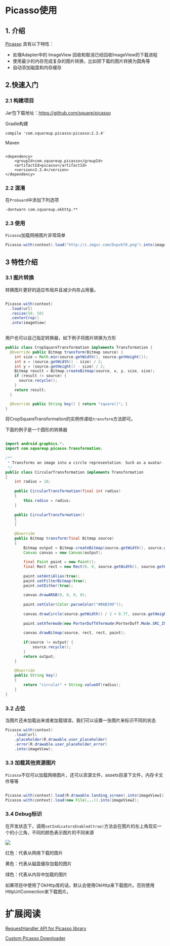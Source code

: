 # Picasso使用



## 1. 介绍

[Picasso](http://square.github.io/picasso/) 具有以下特性：

* 处理Adapter中的 ImageView 回收和取消已经回收ImageView的下载进程
* 使用最少的内存完成复杂的图片转换，比如把下载的图片转换为圆角等
* 自动添加磁盘和内存缓存

## 2.快速入门

### 2.1 构建项目

Jar包下载地址：<https://github.com/square/picasso>

Gradle构建

```
compile 'com.squareup.picasso:picasso:2.3.4'

```
Maven

```

<dependency>
    <groupId>com.squareup.picasso</groupId>
    <artifactId>picasso</artifactId>
    <version>2.3.4</version>
</dependency>

```
### 2.2 混淆

在`ProGuard`中添加下列选项

```
-dontwarn com.squareup.okhttp.**

```

### 2.3 使用

`Picasso`加载网络图片非常简单

```java
Picasso.with(context).load("http://i.imgur.com/DvpvklR.png").into(imageView);

```

## 3 特性介绍

### 3.1 图片转换

转换图片更好的适应布局并且减少内存占用量。

```java

Picasso.with(context)
  .load(url)
  .resize(50, 50)
  .centerCrop()
  .into(imageView)
  
```

用户也可以自己指定转换器，如下例子将图片转换为方形

```java
public class CropSquareTransformation implements Transformation {
  @Override public Bitmap transform(Bitmap source) {
    int size = Math.min(source.getWidth(), source.getHeight());
    int x = (source.getWidth() - size) / 2;
    int y = (source.getHeight() - size) / 2;
    Bitmap result = Bitmap.createBitmap(source, x, y, size, size);
    if (result != source) {
      source.recycle();
    }
    return result;
  }

  @Override public String key() { return "square()"; }
}

```

将CropSquareTransformation的实例传递给`transform`方法即可。

下面的例子是一个圆形的转换器

```java

import android.graphics.*;
import com.squareup.picasso.Transformation;
 
/**
 * Transforms an image into a circle representation. Such as a avatar.
 */
public class CircularTransformation implements Transformation
{
    int radius = 10;
 
    public CircularTransformation(final int radius)
    {
        this.radius = radius;
    }
 
    public CircularTransformation()
    {
    }
 
    @Override
    public Bitmap transform(final Bitmap source)
    {
        Bitmap output = Bitmap.createBitmap(source.getWidth(), source.getHeight(), Bitmap.Config.ARGB_8888);
        Canvas canvas = new Canvas(output);
 
        final Paint paint = new Paint();
        final Rect rect = new Rect(0, 0, source.getWidth(), source.getHeight());
 
        paint.setAntiAlias(true);
        paint.setFilterBitmap(true);
        paint.setDither(true);
 
        canvas.drawARGB(0, 0, 0, 0);
 
        paint.setColor(Color.parseColor("#BAB399"));
 
        canvas.drawCircle(source.getWidth() / 2 + 0.7f, source.getHeight() / 2 + 0.7f, source.getWidth() / 2 - 1.1f, paint);
 
        paint.setXfermode(new PorterDuffXfermode(PorterDuff.Mode.SRC_IN));
 
        canvas.drawBitmap(source, rect, rect, paint);
 
        if(source != output) {
            source.recycle();
        }
        return output;
    }
 
    @Override
    public String key()
    {
        return "circular" + String.valueOf(radius);
    }
}

```

### 3.2 占位

当图片还未加载出来或者加载错误，我们可以设置一张图片来标识不同的状态

```java
Picasso.with(context)
    .load(url)
    .placeholder(R.drawable.user_placeholder)
    .error(R.drawable.user_placeholder_error)
    .into(imageView);

```

### 3.3 加载其他资源图片

`Picasso`不仅可以加载网络图片，还可以资源文件，assets目录下文件，内存卡文件等等

```java

Picasso.with(context).load(R.drawable.landing_screen).into(imageView1);
Picasso.with(context).load(new File(...)).into(imageView2);

```

### 3.4 Debug标识

在开发状态下，调用`setIndicatorsEnabled(true)`方法会在图片的左上角现实一个的小三角，不同的颜色表示图片的不同来源

![](http://square.github.io/picasso/static/debug.png)

红色：代表从网络下载的图片

黄色：代表从磁盘缓存加载的图片

绿色：代表从内存中加载的图片

如果项目中使用了OkHttp库的话，默认会使用OkHttp来下载图片。否则使用HttpUrlConnection来下载图片。



# 扩展阅读

[RequestHandler API for Picasso library](http://blog.jpardogo.com/requesthandler-api-for-picasso-library/)

[Custom Picasso Downloader](http://blog.jpardogo.com/custom-picasso-downloader/)






